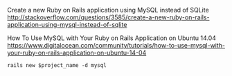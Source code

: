 Create a new Ruby on Rails application using MySQL instead of SQLite
http://stackoverflow.com/questions/3585/create-a-new-ruby-on-rails-application-using-mysql-instead-of-sqlite

How To Use MySQL with Your Ruby on Rails Application on Ubuntu 14.04
https://www.digitalocean.com/community/tutorials/how-to-use-mysql-with-your-ruby-on-rails-application-on-ubuntu-14-04

```
rails new $project_name -d mysql
```
